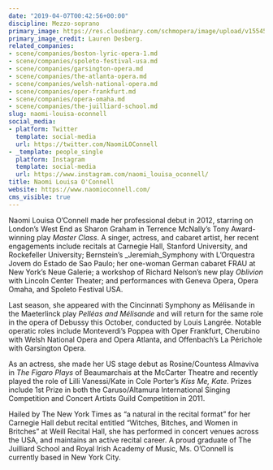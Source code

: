 ```yaml
---
date: "2019-04-07T00:42:56+00:00"
discipline: Mezzo-soprano
primary_image: https://res.cloudinary.com/schmopera/image/upload/v1554597924/media/2019/04/Headshot-2-Naomi-Louisa-OConnell-photo-credit-Lauren-Desberg-1.jpg
primary_image_credit: Lauren Desberg.
related_companies:
- scene/companies/boston-lyric-opera-1.md
- scene/companies/spoleto-festival-usa.md
- scene/companies/garsington-opera.md
- scene/companies/the-atlanta-opera.md
- scene/companies/welsh-national-opera.md
- scene/companies/oper-frankfurt.md
- scene/companies/opera-omaha.md
- scene/companies/the-juilliard-school.md
slug: naomi-louisa-oconnell
social_media:
- platform: Twitter
  template: social-media
  url: https://twitter.com/NaomiLOConnell
- _template: people_single
  platform: Instagram
  template: social-media
  url: https://www.instagram.com/naomi_louisa_oconnell/
title: Naomi Louisa O'Connell
website: https://www.naomioconnell.com/
cms_visible: true
---
```

Naomi Louisa O’Connell made her professional debut in 2012, starring on London’s West End as Sharon Graham in Terrence McNally’s Tony Award-winning play _Master Class_. A singer, actress, and cabaret artist, her recent engagements include recitals at Carnegie Hall, Stanford University, and Rockefeller University; Bernstein’s _Jeremiah_Symphony with L’Orquestra Jovem do Estado de Sao Paulo; her one-woman German cabaret FRAU at New York’s Neue Galerie; a workshop of Richard Nelson’s new play _Oblivion_ with Lincoln Center Theater; and performances with Geneva Opera, Opera Omaha, and Spoleto Festival USA.

Last season, she appeared with the Cincinnati Symphony as Mélisande in the Maeterlinck play _Pelléas and Mélisande_ and will return for the same role in the opera of Debussy this October, conducted by Louis Langrée. Notable operatic roles include Monteverdi’s Poppea with Oper Frankfurt, Cherubino with Welsh National Opera and Opera Atlanta, and Offenbach’s La Périchole with Garsington Opera.

As an actress, she made her US stage debut as Rosine/Countess Almaviva in _The Figaro Plays_ of Beaumarchais at the McCarter Theatre and recently played the role of Lilli Vanessi/Kate in Cole Porter’s _Kiss Me, Kate_. Prizes include 1st Prize in both the Caruso/Altamura International Singing Competition and Concert Artists Guild Competition in 2011.

Hailed by The New York Times as “a natural in the recital format” for her Carnegie Hall debut recital entitled “Witches, Bitches, and Women in Britches” at Weill Recital Hall, she has performed in concert venues across the USA, and maintains an active recital career. A proud graduate of The Juilliard School and Royal Irish Academy of Music, Ms. O’Connell is currently based in New York City.